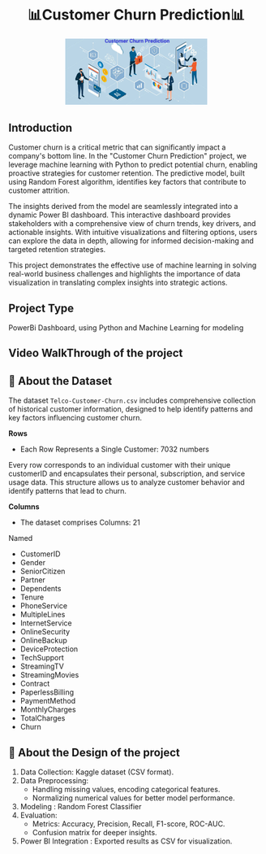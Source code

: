 
<h1 align="center">  📊Customer Churn Prediction📊</h1>
<div align="center">
  <img src="Customer Churn Prediction Logo.jpeg" width='280'>
</div>



## **Introduction**

Customer churn is a critical metric that can significantly impact a company's bottom line. In the "Customer Churn Prediction" project, we leverage machine learning with Python to predict potential churn, enabling proactive strategies for customer retention. The predictive model, built using Random Forest algorithm, identifies key factors that contribute to customer attrition.

The insights derived from the model are seamlessly integrated into a dynamic Power BI dashboard. This interactive dashboard provides stakeholders with a comprehensive view of churn trends, key drivers, and actionable insights. With intuitive visualizations and filtering options, users can explore the data in depth, allowing for informed decision-making and targeted retention strategies.

This project demonstrates the effective use of machine learning in solving real-world business challenges and highlights the importance of data visualization in translating complex insights into strategic actions.

## **Project Type**

PowerBi Dashboard, using Python and Machine Learning for modeling


## **Video WalkThrough of the project**



## 📂 **About the Dataset**

The dataset `Telco-Customer-Churn.csv` includes comprehensive collection of historical customer information, designed to help identify patterns and key factors influencing customer churn.

**Rows**

- Each Row Represents a Single Customer: 7032 numbers

Every row corresponds to an individual customer with their unique customerID and encapsulates their personal, subscription, and service usage data. This structure allows us to analyze customer behavior and identify patterns that lead to churn.

**Columns**

- The dataset comprises Columns: 21 

Named
  - CustomerID
  - Gender
  - SeniorCitizen
  - Partner
  - Dependents
  - Tenure
  - PhoneService
  - MultipleLines
  - InternetService
  - OnlineSecurity
  - OnlineBackup
  - DeviceProtection
  - TechSupport
  - StreamingTV
  - StreamingMovies
  - Contract
  - PaperlessBilling
  - PaymentMethod
  - MonthlyCharges
  - TotalCharges
  - Churn


## 📂 **About the Design of the project**


1.	Data Collection: Kaggle dataset (CSV format).
2.	Data Preprocessing:
	- Handling missing values, encoding categorical features.
  	- Normalizing numerical values for better model performance.
3.	Modeling : Random Forest Classifier 
4.	Evaluation:
	- Metrics: Accuracy, Precision, Recall, F1-score, ROC-AUC.
  	- Confusion matrix for deeper insights.
5.	Power BI Integration : Exported results as CSV for visualization.

